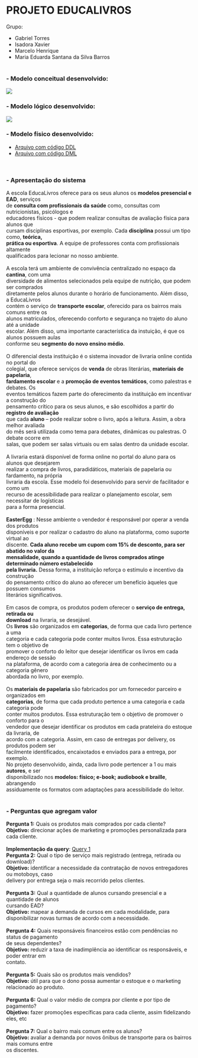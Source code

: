 # PROJETO EDUCALIVROS

Grupo: 
- Gabriel Torres
- Isadora Xavier
- Marcelo Henrique
- Maria Eduarda Santana da Silva Barros
<br/><br/>

### - Modelo conceitual desenvolvido:
<img src = "https://github.com/isadoravrx/proj2_banco_de_dados/blob/main/screenshots/img_projeto_conceitual.png">

### - Modelo lógico desenvolvido:
<img src = "https://github.com/isadoravrx/proj2_banco_de_dados/blob/main/screenshots/img_projeto_logico.png">

### - Modelo físico desenvolvido: 
  - <a href = "https://github.com/isadoravrx/proj2_banco_de_dados/blob/main/projeto/projeto_fisico.sql">Arquivo com código DDL</a>
  - <a href = "https://github.com/isadoravrx/proj2_banco_de_dados/blob/main/projeto/script.sql">Arquivo com código DML</a>
<br/>

### - Apresentação do sistema

A escola EducaLivros oferece para os seus alunos os **modelos presencial e EAD**, serviços<br/>
de **consulta com profissionais da saúde** como, consultas com nutricionistas, psicólogos e<br/>
educadores físicos - que podem realizar consultas de avaliação física para alunos que<br/>
cursam disciplinas esportivas, por exemplo. Cada **disciplina** possui um tipo como, **teórica,<br/>
prática ou esportiva**. A equipe de professores conta com profissionais altamente<br/>
qualificados para lecionar no nosso ambiente.<br/><br/>
A escola terá um ambiente de convivência centralizado no espaço da **cantina**, com uma<br/>
diversidade de alimentos selecionados pela equipe de nutrição, que podem ser comprados<br/>
diretamente pelos alunos durante o horário de funcionamento. Além disso, a EducaLivros<br/>
contém o serviço de **transporte escolar**, oferecido para os bairros mais comuns entre os<br/>
alunos matriculados, oferecendo conforto e segurança no trajeto do aluno até a unidade<br/>
escolar. Além disso, uma importante característica da instuição, é que os alunos possuem aulas<br/>
conforme seu **segmento do novo ensino médio**.<br/><br/>
O diferencial desta instituição é o sistema inovador de livraria online contida no portal do<br/>
colegial, que oferece serviços de **venda** de obras literárias, **materiais de papelaria**,<br/>
**fardamento escolar** e a **promoção de eventos temáticos**, como palestras e debates. Os<br/>
eventos temáticos fazem parte do oferecimento da instituição em incentivar a construção do<br/>
pensamento crítico para os seus alunos, e são escolhidos a partir do **registro de avaliação**<br/>
que cada **aluno** – pode realizar sobre o livro, após a leitura. Assim, a obra melhor avaliada<br/>
do mês será utilizada como tema para debates, dinâmicas ou palestras. O debate ocorre em<br/>
salas, que podem ser salas virtuais ou em salas dentro da unidade escolar.<br/><br/>
A livraria estará disponível de forma online no portal do aluno para os alunos que desejarem<br/>
realizar a compra de livros, paradidáticos, materiais de papelaria ou fardamento, na própria<br/>
livraria da escola. Esse modelo foi desenvolvido para servir de facilitador e como um<br/>
recurso de acessibilidade para realizar o planejamento escolar, sem necessitar de logísticas<br/>
para a forma presencial.<br/><br/>
**EasterEgg** : Nesse ambiente o vendedor é responsável por operar a venda dos produtos<br/>
 disponíveis e por realizar o cadastro do aluno na plataforma, como suporte virtual ao <br/>
discente. **Cada aluno recebe um cupom com 15% de desconto, para ser abatido no valor da<br/>
mensalidade, quando a quantidade de livros comprados atinge determinado número estabelecido<br/>
pela livraria.** Dessa forma, a instituição reforça o estímulo e incentivo da construção<br/>
do pensamento crítico do aluno ao oferecer um benefício àqueles que possuem consumos<br/>
 literários significativos.<br/><br/>
Em casos de compra, os produtos podem oferecer o **serviço de entrega, retirada ou** <br/>
**download** na livraria, se desejável.<br/>
Os **livros** são organizados em **categorias**, de forma que cada livro pertence a uma<br/>
categoria e cada categoria pode conter muitos livros. Essa estruturação tem o objetivo de<br/>
promover o conforto do leitor que desejar identificar os livros em cada endereço de sessão<br/>
na plataforma, de acordo com a categoria área de conhecimento ou a categoria gênero<br/>
abordada no livro, por exemplo.<br/><br/>
Os **materiais de papelaria** são fabricados por um fornecedor parceiro e organizados em<br/>
**categorias**, de forma que cada produto pertence a uma categoria e cada categoria pode<br/>
conter muitos produtos. Essa estruturação tem o objetivo de promover o conforto para o<br/>
vendedor que desejar identificar os produtos em cada prateleira do estoque da livraria, de<br/>
acordo com a categoria. Assim, em caso de entregas por delivery, os produtos podem ser<br/>
facilmente identificados, encaixotados e enviados para a entrega, por exemplo.<br/>
No projeto desenvolvido, ainda, cada livro pode pertencer a 1 ou mais **autores**, e ser<br/>
disponibilizado nos **modelos: físico; e-book; audiobook e braille**, abrangendo<br/>
assiduamente os formatos com adaptações para acessibilidade do leitor.<br/><br/>

### - Perguntas que agregam valor

**Pergunta 1:** Quais os produtos mais comprados por cada cliente?<br/>
**Objetivo:** direcionar ações de marketing e promoções personalizada para cada cliente.<br/><br/>
**Implementação da query**: <a href = "https://github.com/isadoravrx/proj2_banco_de_dados/blob/main/perguntas/pergunta1.sql">Query 1</a><br/>
**Pergunta 2:** Qual o tipo de serviço mais registrado (entrega, retirada ou download)?<br/>
**Objetivo:** identificar a necessidade da contratação de novos entregadores ou motoboys, caso <br/>
delivery por entrega seja o mais recorrido pelos clientes.<br/><br/>
**Pergunta 3:** Qual a quantidade de alunos cursando presencial e a quantidade de alunos<br/>
cursando EAD?<br/>
**Objetivo:** mapear a demanda de cursos em cada modalidade, para disponibilizar novas turmas
de acordo com a necessidade.<br/><br/>
**Pergunta 4:** Quais responsáveis financeiros estão com pendências no status de pagamento<br/>
de seus dependentes?<br/>
**Objetivo:** reduzir a taxa de inadimplência ao identificar os responsáveis, e poder entrar em<br/>
contato.<br/><br/>
**Pergunta 5:** Quais são os produtos mais vendidos?<br/>
**Objetivo:** útil para que o dono possa aumentar o estoque e o marketing relacionado ao produto.<br/><br/>
**Pergunta 6:** Qual o valor médio de compra por cliente e por tipo de pagamento?<br/>
**Objetivo:** fazer promoções específicas para cada cliente, assim fidelizando eles, etc<br/><br/>
**Pergunta 7:** Qual o bairro mais comum entre os alunos?<br/>
**Objetivo:** avaliar a demanda por novos ônibus de transporte para os bairros mais comuns entre<br/>
os discentes.<br/><br/>
